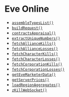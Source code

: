 <!-- generated by markdown-notes-tree -->

# Eve Online

<!-- optional markdown-notes-tree directory description starts here -->

<!-- optional markdown-notes-tree directory description ends here -->

- [`assembleTypesList()`](assembleTypesList\(\).md)
- [`buildRequest()`](buildRequest\(\).md)
- [`contractsAppraisal()`](contractsAppraisal\(\).md)
- [`extractUniqueNumbers()`](extractIds\(\).md)
- [`fetchAllianceKills()`](fetchAllianceKills\(\).md)
- [`fetchAllianceLosses()`](fetchAllianceLoses\(\).md)
- [`fetchCharacterKills()`](fetchCharacterKills\(\).md)
- [`fetchCharacterLosses()`](fetchCharacterLoses\(\).md)
- [`fetchCorporationKills()`](fetchCorporationKills\(\).md)
- [`fetchCorporationLosses()`](fetchCorporationLoses\(\).md)
- [`getEveMarketerData()`](getEveMarketerData\(\).md)
- [`getServerPrices()`](getServerPrices\(\).md)
- [`loadRegionAggregates()`](loadRegionAggregates\(\).md)
- [`zKillWebSocket()`](zKillWebsocket\(\).md)
